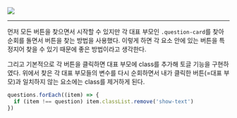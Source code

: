 <img src="https://user-images.githubusercontent.com/92071025/216798975-4f8b7f7f-a1d2-48fc-afc1-eaccd89b32fe.gif" />

<hr />

먼저 모든 버튼을 찾으면서 시작할 수 있지만 각 대표 부모인 <code>.question-card</code>를 찾아 순회를 돌면서 버튼을 찾는 방법을 사용했다. 이렇게 하면 각 요소 안에 있는 버튼을 특정지어 찾을 수 있기 때문에 좋은 방법이라고 생각한다.

그리고 기본적으로 각 버튼을 클릭하면 대표 부모에 class를 추가해 토글 기능을 구현하였다. 위에서 찾은 각 대표 부모들의 변수를 다시 순회하면서 내가 클릭한 버튼(=대표 부모)과 일치하지 않는 요소에는 class를 제거하게 된다.

```javascript
questions.forEach((item) => {
  if (item !== question) item.classList.remove('show-text')
})
```
